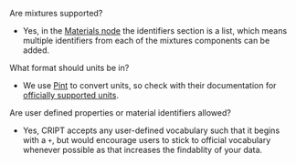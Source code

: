 
Are mixtures supported?
* Yes, in the [Materials node](../data-models/Materials_P.md) the identifiers section is a list, which means multiple identifiers from each of the 
  mixtures components can be added.

What format should units be in?
* We use [Pint](https://pint.readthedocs.io/en/stable/) to convert units, so check with their documentation for [officially supported units](https://github.com/hgrecco/pint/blob/master/pint/default_en.txt).

Are user defined properties or material identifiers allowed?
* Yes, CRIPT accepts any user-defined vocabulary such that it begins with a `+`, but would encourage users to stick to 
  official vocabulary whenever possible as that increases the findablity of your data.


  